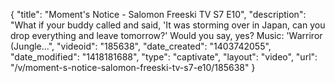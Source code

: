 {
    "title": "Moment's Notice - Salomon Freeski TV S7 E10",
    "description": "What if your buddy called and said, 'It was storming over in Japan, can you drop everything and leave tomorrow?' Would you say, yes? Music: 'Warriror (Jungle...",
    "videoid": "185638",
    "date_created": "1403742055",
    "date_modified": "1418181688",
    "type": "captivate",
    "layout": "video",
    "url": "\/v\/moment-s-notice-salomon-freeski-tv-s7-e10\/185638"
}